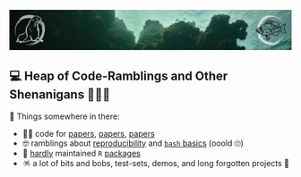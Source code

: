 ![](banner.jpg)

## 💻 Heap of Code-Ramblings and Other Shenanigans 🧬🦭🐠

🔎 Things somewhere in there:

- 🧑‍🔬 code for [papers](https://github.com/k-hench/hamlet_radiation), [papers](https://github.com/k-hench/elephant_seals), [papers](https://github.com/k-hench/arcgaz_genome)
- 🤓 ramblings about [reproducibility](https://github.com/k-hench/spp1158_rep_coding) and [`bash` basics](https://github.com/k-hench/getting_stuff_done) (ooold 🙄)
- 🙈 [hardly](https://github.com/k-hench/hypogen) maintained `R` [packages](https://github.com/k-hench/hypoimg) 
- 🪅 a lot of bits and bobs, test-sets, demos, and long forgotten projects 👻

<!--
**k-hench/k-hench** is a ✨ _special_ ✨ repository because its `README.md` (this file) appears on your GitHub profile.

Here are some ideas to get you started:

- 🔭 I’m currently working on ...
- 🌱 I’m currently learning ...
- 👯 I’m looking to collaborate on ...
- 🤔 I’m looking for help with ...
- 💬 Ask me about ...
- 📫 How to reach me: ...
- 😄 Pronouns: ...
- ⚡ Fun fact: ...
-->
